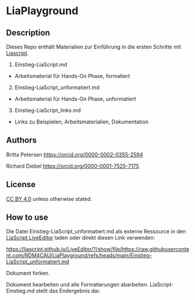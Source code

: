 # LiaPlayground
## Description
Dieses Repo enthält Materialien zur Einführung in die ersten Schritte mit [Liascript](https://liascript.github.io/).

1. Einstieg-LiaScript.md 
- Arbeitsmaterial für Hands-On Phase, formatiert

2. Einstieg-LiaScript_unformatiert.md
- Arbeitsmaterial für Hands-On Phase, unformatiert

3. Einstieg-LiaScript_links.md
- Links zu Beispielen, Arbeitsmaterialien, Dokumentation

## Authors
Britta Petersen
https://orcid.org/0000-0002-0355-2594

Richard Diebel
https://orcid.org/0000-0001-7525-7175

## License 
[CC BY 4.0](https://creativecommons.org/licenses/by/4.0/) unless otherwise stated.

## How to use
Die Datei Einstieg-LiaScript_unformatiert.md als externe Ressource in den [LiaScript LiveEditor](https://liascript.github.io/LiveEditor/) laden oder direkt diesen Link verwenden:

https://liascript.github.io/LiveEditor/?/show/file/https://raw.githubusercontent.com/RDM4CAU/LiaPlayground/refs/heads/main/Einstieg-LiaScript_unformatiert.md 

Dokument forken.

Dokument bearbeiten und alle Formatierungen abarbeiten.
LiaScript-Einstieg.md stellt das Endergebnis dar.







 

